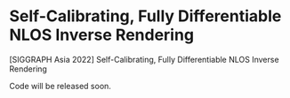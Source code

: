 # Self-Calibrating, Fully Differentiable NLOS Inverse Rendering
[SIGGRAPH Asia 2022] Self-Calibrating, Fully Differentiable NLOS Inverse Rendering

Code will be released soon.
